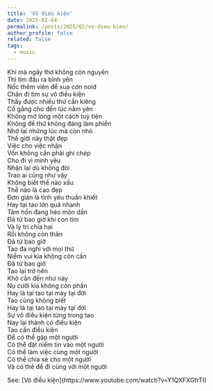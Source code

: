 ```yaml
---
title: 'Vô điều kiện'
date: 2025-02-04
permalink: /posts/2025/02/vo-dieu-kien/
author_profile: false
related: false
tags:
  - music
---
```

<p>
Khi mà ngây thơ không còn nguyên<br>
Thì tìm đâu ra bình yên<br>
Nốc thêm viên để xua cơn noid<br>
Chân đi tìm sự vô điều kiện<br>
Thấy được nhiều thứ cần kiêng<br>
Cố gắng cho đến lúc nằm yên<br>
Không mở lòng một cách tuỳ tiện<br>
Không để thứ không đáng làm phiền<br>
Nhớ lại những lúc mà còn nhỏ<br>
Thế giới này thật đẹp<br>
Việc cho việc nhận<br>
Vốn không cần phải ghi chép<br>
Cho đi vì mình yêu<br>
Nhận lại dù không đòi<br>
Trao ai cũng như vậy<br>
Không biết thế nào xấu<br>
Thế nào là cao đẹp<br>
Đơn giản là tình yêu thuần khiết<br>
Hay tại tao lớn quá nhanh<br>
Tâm hồn đang héo mòn dần<br>
Đã từ bao giờ khi con tim<br>
Và lý trí chia hai<br>
Rồi không còn thân<br>
Đã từ bao giờ<br>
Tao đa nghi với mọi thứ<br>
Niềm vui kia không còn cần<br>
Đã từ bao giờ<br>
Tao lại trở nên<br>
Khô cằn đến như này<br>
Nụ cười kia không còn phần<br>
Hay là tại tao tại mày tại đời<br>
Tao cũng không biết<br>
Hay là tại tao tại mày tại đời<br>
Sự vô điều kiện từng trong tao<br>
Nay lại thành có điều kiện<br>
Tao cần điều kiện<br>
Để có thể gặp một người<br>
Có thể đặt niềm tin vào một người<br>
Có thể làm việc cùng một người<br>
Có thể chia sẻ cho một người<br>
Và có thể để đi cùng với một người<br>
</p>
See: [Vô điều kiện](https://www.youtube.com/watch?v=Y1QXFXGfrTI)


